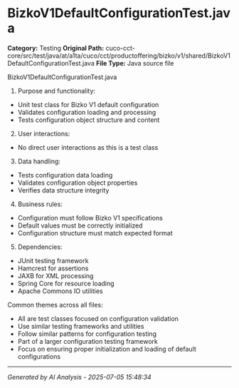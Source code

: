 # BizkoV1DefaultConfigurationTest.java

**Category:** Testing
**Original Path:** cuco-cct-core/src/test/java/at/a1ta/cuco/cct/productoffering/bizko/v1/shared/BizkoV1DefaultConfigurationTest.java
**File Type:** Java source file

BizkoV1DefaultConfigurationTest.java
1. Purpose and functionality:
- Unit test class for Bizko V1 default configuration
- Validates configuration loading and processing
- Tests configuration object structure and content

2. User interactions:
- No direct user interactions as this is a test class

3. Data handling:
- Tests configuration data loading
- Validates configuration object properties
- Verifies data structure integrity

4. Business rules:
- Configuration must follow Bizko V1 specifications
- Default values must be correctly initialized
- Configuration structure must match expected format

5. Dependencies:
- JUnit testing framework
- Hamcrest for assertions
- JAXB for XML processing
- Spring Core for resource loading
- Apache Commons IO utilities

Common themes across all files:
- All are test classes focused on configuration validation
- Use similar testing frameworks and utilities
- Follow similar patterns for configuration testing
- Part of a larger configuration testing framework
- Focus on ensuring proper initialization and loading of default configurations

---
*Generated by AI Analysis - 2025-07-05 15:48:34*
